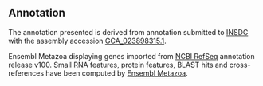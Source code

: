 **Annotation**
----------

The annotation presented is derived from annotation submitted to
[INSDC](http://www.insdc.org) with the assembly accession [GCA\_023898315.1](http://www.ebi.ac.uk/ena/data/view/GCA_023898315.1).

Ensembl Metazoa displaying genes imported from [NCBI RefSeq](https://www.ncbi.nlm.nih.gov/genome/annotation_euk/Schistocerca_nitens/100) annotation release v100.
Small RNA features, protein features, BLAST hits and cross-references have been
computed by [Ensembl Metazoa](https://metazoa.ensembl.org/info/genome/annotation/index.html).
